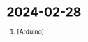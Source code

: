 # 2024-02-28

1. [](https://github.comundefined "Example file to blink the LED on an Arduino") [Arduino]
